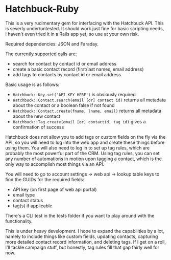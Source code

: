 # Hatchbuck-Ruby 

This is a very rudimentary gem for interfacing with the Hatchbuck API. This is severly under/untested. It should work just fine for basic scripting needs, I haven't even tried it in a Rails app yet, so use at your own risk. 

Required dependencies: JSON and Faraday. 

The currently supported calls are:

- search for contact by contact id or email address
- create a basic contact record (first/last names, email address)
- add tags to contacts by contact id or email address

Basic usage is as follows:

- `Hatchbuck::Key.set('API KEY HERE')` is obviously required
- `Hatchbuck::Contact.search(email [or] contact id)` returns all metadata about the contact or a boolean false if not found
- `Hatchbuck::Contact.create(fname, lname, email)` returns all metadata about the new contact
- `Hatchbuck::Tag.create(email [or] contactid, tag id)` gives a confirmation of success

Hatchbuck does not allow you to add tags or custom fields on the fly via the API, so you will need to log into the web app and create these things before using them. You will also need to log in to set up tag rules, which are probably the most powerful part of the CRM. Using tag rules, you can set any number of automations in motion upon tagging a contact, which is the only way to accomplish most things via an API.

You will need to go to account settings -> web api -> lookup table keys to find the GUIDs for the required fields:

- API key (on first page of web api portal)
- email type
- contact status
- tag(s) if applicable

There's a CLI test in the tests folder if you want to play around with the functionality. 

This is under heavy development. I hope to expand the capabilities by a lot, namely to include things like custom fields, updating contacts, capturing more detailed contact record information, and deleting tags. If I get on a roll, I'll tackle campaign stuff, but honestly, tag rules fill that gap fairly well for now. 
